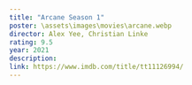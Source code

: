 ```yaml
---
title: "Arcane Season 1"
poster: \assets\images\movies\arcane.webp
director: Alex Yee, Christian Linke
rating: 9.5
year: 2021
description:
link: https://www.imdb.com/title/tt11126994/
---
```

